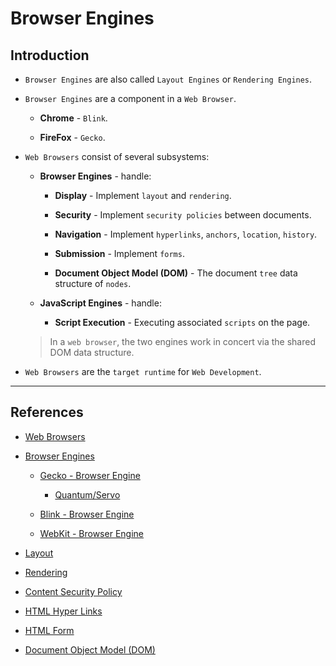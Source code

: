 # Browser Engines

## Introduction

* `Browser Engines` are also called `Layout Engines` or `Rendering Engines`.

* `Browser Engines` are a component in a `Web Browser`.

    * __Chrome__ - `Blink`.

    * __FireFox__ - `Gecko`.
    
* `Web Browsers` consist of several subsystems:

    * __Browser Engines__ - handle:

        * __Display__ - Implement `layout` and `rendering`.

        * __Security__ - Implement `security policies` between documents.

        * __Navigation__ - Implement `hyperlinks`, `anchors`, `location`, `history`.

        * __Submission__ - Implement `forms`.

        * __Document Object Model (DOM)__ - The document `tree` data structure of `nodes`.

    * __JavaScript Engines__ - handle:

        * __Script Execution__ - Executing associated `scripts` on the page.
    
    > In a `web browser`, the two engines work in concert via the shared DOM data structure.

* `Web Browsers` are the `target runtime` for `Web Development`.

---

## References

* [Web Browsers](https://en.wikipedia.org/wiki/Web_browser)

* [Browser Engines](https://en.wikipedia.org/wiki/Browser_engine)

    * [Gecko - Browser Engine](https://en.wikipedia.org/wiki/Gecko_(software))

        * [Quantum/Servo](https://en.wikipedia.org/wiki/Servo_(software))

    * [Blink - Browser Engine](https://en.wikipedia.org/wiki/Blink_(browser_engine))

    * [WebKit - Browser Engine](https://en.wikipedia.org/wiki/WebKit)

* [Layout](https://en.wikipedia.org/wiki/Layout_(computing))

* [Rendering](https://en.wikipedia.org/wiki/Rendering_(computer_graphics))

* [Content Security Policy](https://en.wikipedia.org/wiki/Content_Security_Policy)

* [HTML Hyper Links](https://en.wikipedia.org/wiki/Hyperlink)

* [HTML Form](https://en.wikipedia.org/wiki/Form_(HTML))

* [Document Object Model (DOM)](https://en.wikipedia.org/wiki/Document_Object_Model)





